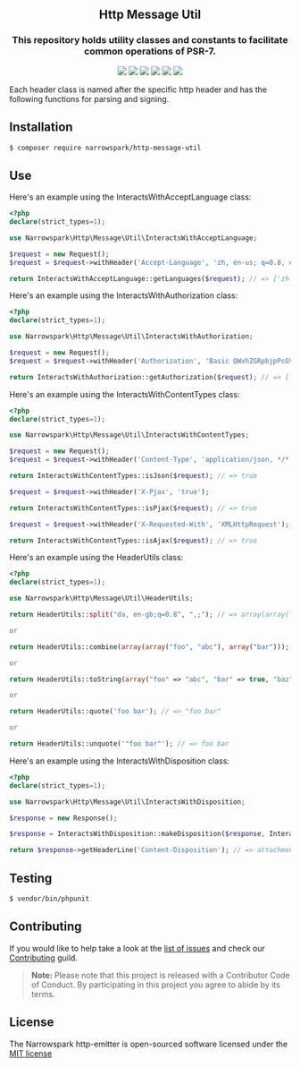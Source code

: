 <h2 align="center">Http Message Util</h2>
<h3 align="center">This repository holds utility classes and constants to facilitate common operations of PSR-7.</h3>
<p align="center">
    <a href="https://github.com/narrowspark/http-message-util/releases"><img src="https://img.shields.io/packagist/v/narrowspark/http-message-util.svg?style=flat-square"></a>
    <a href="https://php.net/"><img src="https://img.shields.io/badge/php-%5E7.1.0-8892BF.svg?style=flat-square"></a>
    <a href="https://travis-ci.org/narrowspark/http-message-util"><img src="https://img.shields.io/travis/narrowspark/http-message-util/master.svg?style=flat-square"></a>
    <a href="https://codecov.io/gh/narrowspark/http-message-util"><img src="https://img.shields.io/codecov/c/github/narrowspark/http-message-util/master.svg?style=flat-square"></a>
    <a href="https://packagist.org/packages/narrowspark/http-message-util"><img src="https://img.shields.io/packagist/dt/narrowspark/http-message-util.svg?style=flat-square"></a>
    <a href="http://opensource.org/licenses/MIT"><img src="https://img.shields.io/badge/license-MIT-brightgreen.svg?style=flat-square"></a>
</p>

Each header class is named after the specific http header and has the following functions for parsing and signing.

Installation
------------

```bash
$ composer require narrowspark/http-message-util
```

Use
------------

Here's an example using the InteractsWithAcceptLanguage class:
``` php
<?php
declare(strict_types=1);

use Narrowspark\Http\Message\Util\InteractsWithAcceptLanguage;

$request = new Request();
$request = $request->withHeader('Accept-Language', 'zh, en-us; q=0.8, en; q=0.6');

return InteractsWithAcceptLanguage::getLanguages($request); // => ['zh', 'en', 'en_US']

```

Here's an example using the InteractsWithAuthorization class:

``` php
<?php
declare(strict_types=1);

use Narrowspark\Http\Message\Util\InteractsWithAuthorization;

$request = new Request();
$request = $request->withHeader('Authorization', 'Basic QWxhZGRpbjpPcGVuU2VzYW1l');

return InteractsWithAuthorization::getAuthorization($request); // => ['Basic', 'QWxhZGRpbjpPcGVuU2VzYW1l']

```

Here's an example using the InteractsWithContentTypes class:

``` php
<?php
declare(strict_types=1);

use Narrowspark\Http\Message\Util\InteractsWithContentTypes;

$request = new Request();
$request = $request->withHeader('Content-Type', 'application/json, */*');

return InteractsWithContentTypes::isJson($request); // => true

$request = $request->withHeader('X-Pjax', 'true');

return InteractsWithContentTypes::isPjax($request); // => true

$request = $request->withHeader('X-Requested-With', 'XMLHttpRequest');

return InteractsWithContentTypes::isAjax($request); // => true

```

Here's an example using the HeaderUtils class:
``` php
<?php
declare(strict_types=1);

use Narrowspark\Http\Message\Util\HeaderUtils;

return HeaderUtils::split("da, en-gb;q=0.8", ",;"); // => array(array('da'), array('en-gb', 'q=0.8'))

or

return HeaderUtils::combine(array(array("foo", "abc"), array("bar"))); // => array("foo" => "abc", "bar" => true)

or

return HeaderUtils::toString(array("foo" => "abc", "bar" => true, "baz" => "a b c"), ",");  // => 'foo=abc, bar, baz="a b c"'

or

return HeaderUtils::quote('foo bar'); // => "foo bar"

or

return HeaderUtils::unquote('"foo bar"'); // => foo bar
```

Here's an example using the InteractsWithDisposition class:
``` php
<?php
declare(strict_types=1);

use Narrowspark\Http\Message\Util\InteractsWithDisposition;

$response = new Response();

$response = InteractsWithDisposition::makeDisposition($response, InteractsWithDisposition::DISPOSITION_ATTACHMENT, 'foo.html');

return $response->getHeaderLine('Content-Disposition'); // => attachment; filename=foo.html
```

Testing
------------

``` bash
$ vendor/bin/phpunit
```

Contributing
------------

If you would like to help take a look at the [list of issues](http://github.com/narrowspark/http-emitter/issues) and check our [Contributing](CONTRIBUTING.md) guild.

> **Note:** Please note that this project is released with a Contributor Code of Conduct. By participating in this project you agree to abide by its terms.


License
---------------

The Narrowspark http-emitter is open-sourced software licensed under the [MIT license](http://opensource.org/licenses/MIT)
